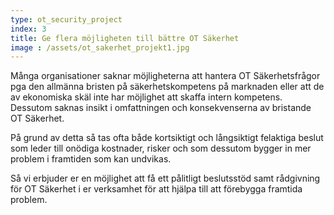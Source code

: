 ```yaml
---
type: ot_security_project
index: 3
title: Ge flera möjligheten till bättre OT Säkerhet 
image : /assets/ot_sakerhet_projekt1.jpg
---
```

Många organisationer saknar möjligheterna att hantera OT Säkerhetsfrågor pga den allmänna bristen på säkerhetskompetens på marknaden eller att de av ekonomiska skäl inte har möjlighet att skaffa intern kompetens. Dessutom saknas insikt i omfattningen och konsekvenserna av bristande OT Säkerhet. 

På grund av detta så tas ofta både kortsiktigt och långsiktigt felaktiga beslut som leder till onödiga kostnader, risker och som dessutom bygger in mer problem i framtiden som kan undvikas. 

Så vi erbjuder er en möjlighet att få ett pålitligt beslutsstöd samt rådgivning för OT Säkerhet i er verksamhet för att hjälpa till att förebygga framtida problem.
